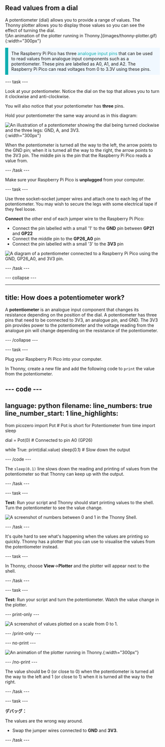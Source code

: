 ## Read values from a dial

<div style="display: flex; flex-wrap: wrap">
<div style="flex-basis: 200px; flex-grow: 1; margin-right: 15px;">
A potentiometer (dial) allows you to provide a range of values. The Thonny plotter allows you to display those values so you can see the effect of turning the dial.
</div>
<div>
![An animation of the plotter running in Thonny.](images/thonny-plotter.gif){:width="300px"}
</div>
</div>

<p style="border-left: solid; border-width:10px; border-color: #0faeb0; background-color: aliceblue; padding: 10px;">
The Raspberry Pi Pico has three <span style="color: #0faeb0">analogue input pins</span> that can be used to read values from analogue input components such as a potentiometer. These pins are labelled as A0, A1, and A2. The Raspberry Pi Pico can read voltages from 0 to 3.3V using these pins.</p>

--- task ---

Look at your potentiometer. Notice the dial on the top that allows you to turn it clockwise and anti-clockwise.

You will also notice that your potentiometer has **three** pins.

Hold your potentiometer the same way around as in this diagram:

![An illustration of a potentiometer showing the dial being turned clockwise and the three legs: GND, A, and 3V3.](images/potentiometer-illustration.png){:width="300px"}

When the potentiometer is turned all the way to the left, the arrow points to the GND pin; when it is turned all the way to the right, the arrow points to the 3V3 pin. The middle pin is the pin that the Raspberry Pi Pico reads a value from.

--- /task ---

Make sure your Raspberry Pi Pico is **unplugged** from your computer.

--- task ---

Use three socket–socket jumper wires and attach one to each leg of the potentiometer. You may wish to secure the legs with some electrical tape if they feel loose.

**Connect** the other end of each jumper wire to the Raspberry Pi Pico:
+ Connect the pin labelled with a small '1' to the **GND** pin between **GP21** and **GP22**
+ Connect the middle pin to the **GP26_A0** pin
+ Connect the pin labelled with a small '3' to the **3V3** pin

![A diagram of a potentiometer connected to a Raspberry Pi Pico using the GND, GP26_A0, and 3V3 pin.](images/pot-diagram.png)

--- /task ---

--- collapse ---

---
title: How does a potentiometer work?
---

A **potentiometer** is an analogue input component that changes its resistance depending on the position of the dial. A potentiometer has three pins that need to be connected to 3V3, an analogue pin, and GND. The 3V3 pin provides power to the potentiometer and the voltage reading from the analogue pin will change depending on the resistance of the potentiometer.

--- /collapse ---

--- task ---

Plug your Raspberry Pi Pico into your computer.

In Thonny, create a new file and add the following code to `print` the value from the potentiometer.

--- code ---
---
language: python filename: line_numbers: true line_number_start: 1
line_highlights:
---
from picozero import Pot # Pot is short for Potentiometer from time import sleep

dial = Pot(0) # Connected to pin A0 (GP26)

while True: print(dial.value) sleep(0.1) # Slow down the output

--- /code ---

The `sleep(0.1)` line slows down the reading and printing of values from the potentiometer so that Thonny can keep up with the output.

--- /task ---

--- task ---

**Test:** Run your script and Thonny should start printing values to the shell. Turn the potentiometer to see the value change.

![A screenshot of numbers between 0 and 1 in the Thonny Shell.](images/potentiometer-shell.png)

--- /task ---

It's quite hard to see what's happening when the values are printing so quickly. Thonny has a plotter that you can use to visualise the values from the potentiometer instead.

--- task ---

In Thonny, choose **View**->**Plotter** and the plotter will appear next to the shell.

--- /task ---

--- task ---

**Test:** Run your script and turn the potentiometer. Watch the value change in the plotter.

--- print-only ---

![A screenshot of values plotted on a scale from 0 to 1.](images/thonny-plotter.png)

--- /print-only ---

--- no-print ---

![An animation of the plotter running in Thonny.](images/thonny-plotter.gif){:width="300px"}

--- /no-print ---

The value should be 0 (or close to 0) when the potentiometer is turned all the way to the left and 1 (or close to 1) when it is turned all the way to the right.

--- /task ---

--- task ---

**デバッグ：**

The values are the wrong way around.
+ Swap the jumper wires connected to **GND** and **3V3**.

--- /task ---

